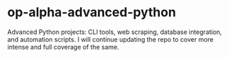 # op-alpha-advanced-python

Advanced Python projects: CLI tools, web scraping, database integration, and automation scripts.
I will continue updating the repo to cover more intense and full coverage of the same.
